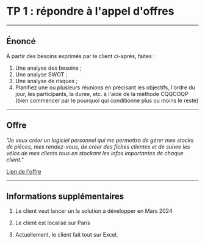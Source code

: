 # TP 1 : répondre à l'appel d'offres

---

## Énoncé

À partir des besoins exprimés par le client ci-après, faites : 

1. Une analyse des besoins ;
2. Une analyse SWOT ;
3. Une analyse de risques ;
4. Planifiez une ou plusieurs réunions en précisant les objectifs, l'ordre du jour, les participants, la durée, etc. à l'aide de la méthode CQQCOQP (bien commencer par le pourquoi qui conditionne plus ou moins le reste)


---

## Offre

*"Je veux créer un logiciel personnel qui me permettra de gérer mes stocks de pièces, mes rendez-vous, de créer des fiches clientes et de suivre les vélos de mes clients tous en stockant les infos importantes de chaque client."*

[Lien de l'offre](https://www.codeur.com/projects/392247-logiciel-qui-permettra-de-suivre-la-vente-et-reparation-des-velo)

---

## Informations supplémentaires

1. Le client veut lancer un la solution à développer en Mars 2024

2. Le client est localisé sur Paris

3. Actuellement, le client fait tout sur Excel.